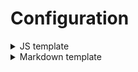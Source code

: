 # Configuration <!-- {docsify-ignore-all} -->
<details>
  <summary>JS template</summary>

[Configuration options](examples/config_schema.html ':include :type=iframe width=100% height=400px')
</details>

<details>
  <summary>Markdown template</summary>

[Configuration options](examples/config_schema.md ':include')
</details>